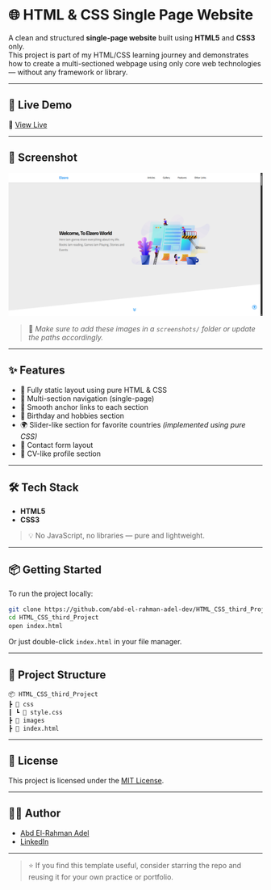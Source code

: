 # 🌐 HTML & CSS Single Page Website

A clean and structured **single-page website** built using **HTML5** and **CSS3** only.  
This project is part of my HTML/CSS learning journey and demonstrates how to create a multi-sectioned webpage using only core web technologies — without any framework or library.

---

## 🚀 Live Demo

📍 [View Live](https://codebyabdo.github.io/HTML_CSS_third_Project/)

---

## 📸 Screenshot

![Home Section](./screenshot.png)


> 📝 *Make sure to add these images in a `screenshots/` folder or update the paths accordingly.*

---

## ✨ Features

- 🎨 Fully static layout using pure HTML & CSS
- 📄 Multi-section navigation (single-page)
- 🧭 Smooth anchor links to each section
- 🎂 Birthday and hobbies section
- 🌍 Slider-like section for favorite countries *(implemented using pure CSS)*
- 💬 Contact form layout
- 👤 CV-like profile section

---

## 🛠 Tech Stack

- **HTML5**
- **CSS3**

> 💡 No JavaScript, no libraries — pure and lightweight.

---

## 📦 Getting Started

To run the project locally:

```bash
git clone https://github.com/abd-el-rahman-adel-dev/HTML_CSS_third_Project.git
cd HTML_CSS_third_Project
open index.html
```

Or just double-click `index.html` in your file manager.

---

## 📁 Project Structure

```
📦 HTML_CSS_third_Project
┣ 📂 css
┃ ┗ 📜 style.css
┣ 📂 images
┣ 📜 index.html

```

---

## 📄 License

This project is licensed under the [MIT License](./LICENSE).

---

## 🙋‍♂️ Author

- [Abd El-Rahman Adel](https://github.com/codebyabdo)
- [LinkedIn](https://www.linkedin.com/in/codebyabdo)

---

> ⭐ If you find this template useful, consider starring the repo and reusing it for your own practice or portfolio.
